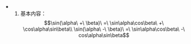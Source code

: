 - 1. 基本内容：
  $$\sin(\alpha\ +\ \beta)\ =\ \sin\alpha\cos\beta\ +\ \cos\alpha\sin\beta\\ \sin(\alpha\ -\ \beta)\ =\ \sin\alpha\cos\beta\ -\ cos\alpha\sin\beta$$